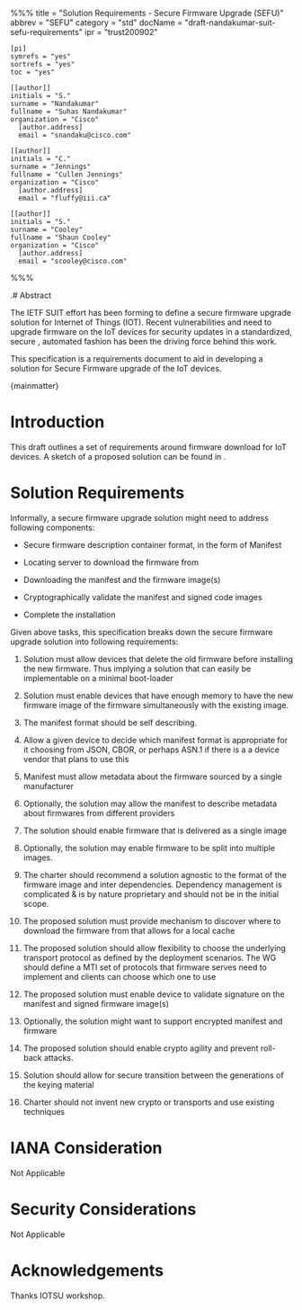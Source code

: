 %%%
    title = "Solution Requirements - Secure Firmware Upgrade (SEFU)"
    abbrev = "SEFU"
    category = "std"
    docName = "draft-nandakumar-suit-sefu-requirements"
    ipr = "trust200902"

    [pi]
    symrefs = "yes"
    sortrefs = "yes"
    toc = "yes"

    [[author]]
    initials = "S."
    surname = "Nandakumar"
    fullname = "Suhas Nandakumar"
    organization = "Cisco"
      [author.address]
      email = "snandaku@cisco.com"
    
    [[author]]
    initials = "C."
    surname = "Jennings"
    fullname = "Cullen Jennings"
    organization = "Cisco"
      [author.address]
      email = "fluffy@iii.ca"

    [[author]]
    initials = "S."
    surname = "Cooley"
    fullname = "Shaun Cooley"
    organization = "Cisco"
      [author.address]
      email = "scooley@cisco.com"


%%%

.# Abstract

The IETF SUIT effort has been forming to define a secure firmware 
upgrade solution for Internet of Things (IOT). Recent vulnerabilities
and need to upgrade firmware on the IoT devices for security updates in
a standardized, secure , automated fashion has been the driving 
force behind this work. 

This specification is a requirements document to aid in developing 
a solution for Secure Firmware upgrade of the IoT devices.

{mainmatter}

# Introduction

This draft outlines a set of requirements around firmware download for
IoT devices. A sketch of a proposed solution can be found in <TODO
add ref>. 


# Solution Requirements

Informally, a secure firmware upgrade solution might need to address
following components:

* Secure firmware description container format, in the form of Manifest

* Locating server to download the firmware from

* Downloading the manifest and the firmware image(s)

* Cryptographically validate the manifest and signed code images

* Complete the installation

Given above tasks, this specification breaks down the secure firmware
upgrade solution into following requirements:

1. Solution must allow devices that delete the old firmware before installing
the new firmware. Thus implying a solution that can easily be implementable
on a minimal boot-loader

1. Solution must enable devices that have enough memory to have the new firmware 
image of the firmware simultaneously with the existing image.

1. The manifest format should be self describing.

1. Allow a given device to decide which manifest format is appropriate
for it choosing from JSON, CBOR, or perhaps ASN.1 if there is a a
device vendor that plans to use this

1. Manifest must allow metadata about the firmware sourced by a single
manufacturer

1. Optionally, the solution may allow the manifest to describe metadata
about firmwares from different providers

1. The solution should enable firmware that is delivered as a single image

1. Optionally, the solution may enable firmware to be split into multiple images.

1. The charter should recommend a solution agnostic to the format of the firmware image and inter dependencies. Dependency management is complicated & is by nature proprietary and should not be in the initial scope.

1. The proposed solution must provide mechanism to discover where to download the 
firmware from that allows for a local cache 

1. The proposed solution should allow flexibility to choose the underlying transport 
protocol as defined by the deployment scenarios. The WG should define a MTI set of protocols that firmware serves need to implement and clients can choose which one to use
 
1. The proposed solution must enable device to validate signature on the manifest
and signed firmware image(s)

1. Optionally, the solution might want to support encrypted manifest and firmware

1. The proposed solution should enable crypto agility and prevent roll-back attacks.

1. Solution should allow for secure transition between the generations of the keying material

1. Charter should not invent new crypto or transports and use existing techniques



# IANA Consideration 

Not Applicable 


# Security Considerations 

Not Applicable

# Acknowledgements 

Thanks IOTSU workshop.


